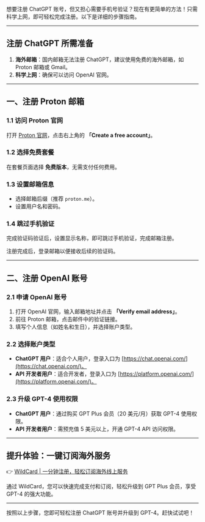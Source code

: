 想要注册 ChatGPT 账号，但又担心需要手机号验证？现在有更简单的方法！只需科学上网，即可轻松完成注册。以下是详细的步骤指南。

---

## 注册 ChatGPT 所需准备

1. **海外邮箱**：国内邮箱无法注册 ChatGPT，建议使用免费的海外邮箱，如 Proton 邮箱或 Gmail。
2. **科学上网**：确保可以访问 OpenAI 官网。

---

## 一、注册 Proton 邮箱

### 1.1 访问 Proton 官网

打开 [Proton 官网](https://proton.me/)，点击右上角的 **「Create a free account」**。

### 1.2 选择免费套餐

在套餐页面选择 **免费版本**，无需支付任何费用。

### 1.3 设置邮箱信息

- 选择邮箱后缀（推荐 `proton.me`）。
- 设置用户名和密码。

### 1.4 跳过手机验证

完成验证码验证后，设置显示名称，即可跳过手机验证，完成邮箱注册。

注册完成后，登录邮箱以便接收后续的验证码。

---

## 二、注册 OpenAI 账号

### 2.1 申请 OpenAI 账号

1. 打开 OpenAI 官网，输入邮箱地址并点击 **「Verify email address」**。
2. 前往 Proton 邮箱，点击邮件中的验证链接。
3. 填写个人信息（如姓名和生日），并选择账户类型。

### 2.2 选择账户类型

- **ChatGPT 用户**：适合个人用户，登录入口为 [https://chat.openai.com/](https://chat.openai.com/)。
- **API 开发者用户**：适合开发者，登录入口为 [https://platform.openai.com/](https://platform.openai.com/)。

### 2.3 升级 GPT-4 使用权限

- **ChatGPT 用户**：通过购买 GPT Plus 会员（20 美元/月）获取 GPT-4 使用权限。
- **API 开发者用户**：需预充值 5 美元以上，开通 GPT-4 API 访问权限。

---

## 提升体验：一键订阅海外服务

👉 [WildCard | 一分钟注册，轻松订阅海外线上服务](https://bit.ly/bewildcard)

通过 WildCard，您可以快速完成支付和订阅，轻松升级到 GPT Plus 会员，享受 GPT-4 的强大功能。

---

按照以上步骤，您即可轻松注册 ChatGPT 账号并升级到 GPT-4。赶快试试吧！